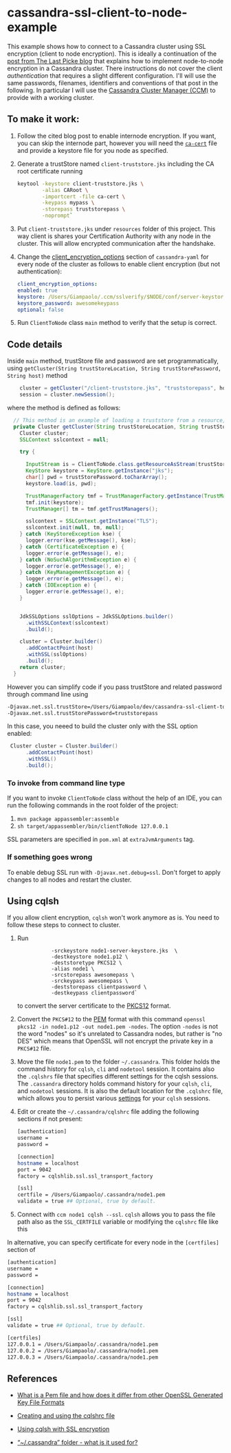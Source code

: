 # cassandra-ssl-client-to-node-example

This example shows how to connect to a Cassandra cluster using SSL encryption (client to node encryption). This is ideally
a continuation of the [post from The Last Picke blog](http://thelastpickle.com/blog/2015/09/30/hardening-cassandra-step-by-step-part-1-server-to-server.html)
that explains how to implement node-to-node encryption in a Cassandra cluster. There instructions do not cover the client _authentication_ that requires a slight different configuration.
I'll will use the same passwords, filenames, identifiers and conventions of that post in the following.
In particular I will use the [Cassandra Cluster Manager (CCM)](https://github.com/pcmanus/ccm.git) to provide with a working cluster.

## To make it work:

1. Follow the cited blog post to enable internode encryption. If you want, you can skip the internode part, however you will need the [`ca-cert`](http://thelastpickle.com/blog/2015/09/30/hardening-cassandra-step-by-step-part-1-server-to-server.html#byo-certificate-authority) file and provide a keystore file for you node as specified.
2. Generate a trustStore named `client-truststore.jks` including the CA root certificate running
   ```bash
   keytool -keystore client-truststore.jks \
           -alias CARoot \
           -importcert -file ca-cert \
           -keypass mypass \
           -storepass truststorepass \
           -noprompt`
   ```

3. Put `client-truststore.jks` under `resources` folder of this project.
   This way client is shares your Certification Authority with any node in the cluster. This will allow encrypted communication after the handshake.
4. Change the [client_encryption_options](https://github.com/apache/cassandra/blob/trunk/conf/cassandra.yaml#L897-L911) section of `cassandra-yaml` for every node of the cluster as follows to enable client encryption (but not authentication):

   ```yaml
   client_encryption_options:
   enabled: true
   keystore: /Users/Giampaolo/.ccm/sslverify/$NODE/conf/server-keystore.jks
   keystore_password: awesomekeypass
   optional: false
   ```
   
4. Run `ClientToNode` class `main` method to verify that the setup is correct.

## Code details

Inside `main` method, trustStore file and password are set programmatically, using `getCluster(String trustStoreLocation, String trustStorePassword, String host)` method

```java
    cluster = getCluster("/client-truststore.jks", "truststorepass", host);
    session = cluster.newSession();
```

where the method is defined as follows:

```java
  // This method is an example of loading a truststore from a resource, decoding it with its password.
  private Cluster getCluster(String trustStoreLocation, String trustStorePassword, String host) {
    Cluster cluster;
    SSLContext sslcontext = null;

    try {

      InputStream is = ClientToNode.class.getResourceAsStream(trustStoreLocation);
      KeyStore keystore = KeyStore.getInstance("jks");
      char[] pwd = trustStorePassword.toCharArray();
      keystore.load(is, pwd);

      TrustManagerFactory tmf = TrustManagerFactory.getInstance(TrustManagerFactory.getDefaultAlgorithm());
      tmf.init(keystore);
      TrustManager[] tm = tmf.getTrustManagers();

      sslcontext = SSLContext.getInstance("TLS");
      sslcontext.init(null, tm, null);
    } catch (KeyStoreException kse) {
      logger.error(kse.getMessage(), kse);
    } catch (CertificateException e) {
      logger.error(e.getMessage(), e);
    } catch (NoSuchAlgorithmException e) {
      logger.error(e.getMessage(), e);
    } catch (KeyManagementException e) {
      logger.error(e.getMessage(), e);
    } catch (IOException e) {
      logger.error(e.getMessage(), e);
    }


    JdkSSLOptions sslOptions = JdkSSLOptions.builder()
      .withSSLContext(sslcontext)
      .build();

    cluster = Cluster.builder()
      .addContactPoint(host)
      .withSSL(sslOptions)
      .build();
    return cluster;
  }
```

However you can simplify code if you pass trustStore and related password through command line using

```bash
-Djavax.net.ssl.trustStore=/Users/Giampaolo/dev/cassandra-ssl-client-to-node-example/target/classes/client-truststore.jks
-Djavax.net.ssl.trustStorePassword=truststorepass
```

In this case, you neeed to build the cluster only with the SSL option enabled:
```java
 Cluster cluster = Cluster.builder()
      .addContactPoint(host)
      .withSSL()
      .build();
```


### To invoke from command line type
If you want to invoke `ClientToNode` class without the help of an IDE, you can run the following commands in the root folder of the project:

1. `mvn package appassembler:assemble`
2. `sh target/appassembler/bin/clientToNode 127.0.0.1`

SSL parameters are specified in `pom.xml` at `extraJvmArguments` tag.

### If something goes wrong
To enable debug SSL run with `-Djavax.net.debug=ssl`. Don't forget to apply changes to all nodes and restart the cluster.


## Using cqlsh
If you allow client encryption, `cqlsh` won't work anymore as is. You need to follow these steps to connect to cluster.

1. Run
   ```keytool -importkeystore \
              -srckeystore node1-server-keystore.jks  \
              -destkeystore node1.p12 \
              -deststoretype PKCS12 \
              -alias node1 \
              -srcstorepass awesomepass \
              -srckeypass awesomepass \
              -deststorepass clientpassword \
              -destkeypass clientpassword`
   ```

   to convert the server certificate to the [PKCS12](https://en.wikipedia.org/wiki/PKCS_12) format.
2. Convert the `PKCS#12` to the [PEM](https://en.wikipedia.org/wiki/Privacy-enhanced_Electronic_Mail) format with this command `openssl pkcs12 -in node1.p12 -out node1.pem -nodes`. The option `-nodes` is not the word "nodes" so it's unrelated to Cassandra nodes, but rather is "no DES" which means that OpenSSL will not encrypt the private key in a `PKCS#12` file.
3. Move the file `node1.pem` to the folder `~/.cassandra`. This folder holds the command history for `cqlsh`, `cli` and `nodetool` session. It contains also the `.cqlshrs` file that specifies different settings for the cqlsh sessions.
   The `.cassandra` directory holds command history for your `cqlsh`, `cli`, and `nodetool` sessions. It is also the default location for the `.cqlshrc` file, which allows you to persist various [settings](http://docs.datastax.com/en/cql/3.1/cql/cql_reference/cqlshrc.html) for your `cqlsh` sessions.
4. Edit or create the `~/.cassandra/cqlshrc` file adding the following sections if not present:

   ```bash
   [authentication]
   username =
   password =

   [connection]
   hostname = localhost
   port = 9042
   factory = cqlshlib.ssl.ssl_transport_factory

   [ssl]
   certfile = /Users/Giampaolo/.cassandra/node1.pem
   validate = true ## Optional, true by default.
   ```

5. Connect with `ccm node1 cqlsh --ssl`. `cqlsh` allows you to pass the file path also as the `SSL_CERTFILE` variable or modifying the `cqlshrc` file like this

In alternative, you can specify certificate for every node in the `[certfiles]` section of

   ```bash
   [authentication]
   username =
   password =

   [connection]
   hostname = localhost
   port = 9042
   factory = cqlshlib.ssl.ssl_transport_factory

   [ssl]
   validate = true ## Optional, true by default.

   [certfiles]
   127.0.0.1 = /Users/Giampaolo/.cassandra/node1.pem
   127.0.0.2 = /Users/Giampaolo/.cassandra/node1.pem
   127.0.0.3 = /Users/Giampaolo/.cassandra/node1.pem
   ```


## References
* [What is a Pem file and how does it differ from other OpenSSL Generated Key File Formats](http://serverfault.com/a/9717/329639)

* [Creating and using the cqlshrc file](http://docs.datastax.com/en/cql/3.1/cql/cql_reference/cqlshrc.html)

* [Using cqlsh with SSL encryption](http://docs.datastax.com/en/cassandra/2.1/cassandra/security/secureCqlshSSL_t.html)

* [“~/.cassandra” folder - what is it used for?](http://stackoverflow.com/q/30869921/1360888)

